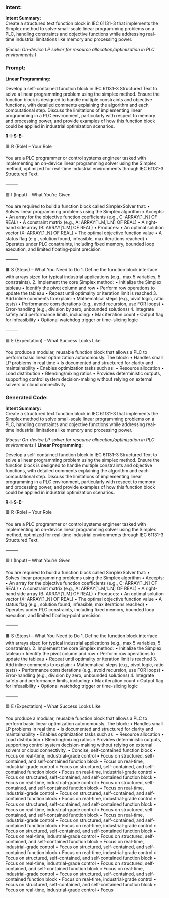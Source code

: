 ### Intent:
**Intent Summary:**  
Create a structured text function block in IEC 61131-3 that implements the Simplex method to solve small-scale linear programming problems on a PLC, handling constraints and objective functions while addressing real-time industrial limitations like memory and processing power.  

*(Focus: On-device LP solver for resource allocation/optimization in PLC environments.)*

### Prompt:
**Linear Programming:**

Develop a self-contained function block in IEC 61131-3 Structured Text to solve a linear programming problem using the simplex method. Ensure the function block is designed to handle multiple constraints and objective functions, with detailed comments explaining the algorithm and each computational step. Discuss the limitations of implementing linear programming in a PLC environment, particularly with respect to memory and processing power, and provide examples of how this function block could be applied in industrial optimization scenarios.

**R-I-S-E:**

🟥 R (Role) – Your Role

You are a PLC programmer or control systems engineer tasked with implementing an on-device linear programming solver using the Simplex method, optimized for real-time industrial environments through IEC 61131-3 Structured Text.

⸻

🟩 I (Input) – What You’re Given

You are required to build a function block called SimplexSolver that:
	•	Solves linear programming problems using the Simplex algorithm
	•	Accepts:
	•	An array for the objective function coefficients (e.g., C: ARRAY[1..N] OF REAL)
	•	A constraint matrix (e.g., A: ARRAY[1..M,1..N] OF REAL)
	•	A right-hand side array (B: ARRAY[1..M] OF REAL)
	•	Produces:
	•	An optimal solution vector (X: ARRAY[1..N] OF REAL)
	•	The optimal objective function value
	•	A status flag (e.g., solution found, infeasible, max iterations reached)
	•	Operates under PLC constraints, including fixed memory, bounded loop execution, and limited floating-point precision

⸻

🟧 S (Steps) – What You Need to Do
	1.	Define the function block interface with arrays sized for typical industrial applications (e.g., max 5 variables, 5 constraints).
	2.	Implement the core Simplex method:
	•	Initialize the Simplex tableau
	•	Identify the pivot column and row
	•	Perform row operations to update the tableau
	•	Repeat until optimality or iteration limit is reached
	3.	Add inline comments to explain:
	•	Mathematical steps (e.g., pivot logic, ratio tests)
	•	Performance considerations (e.g., avoid recursion, use FOR loops)
	•	Error-handling (e.g., division by zero, unbounded solutions)
	4.	Integrate safety and performance limits, including:
	•	Max iteration count
	•	Output flag for infeasibility
	•	Optional watchdog trigger or time-slicing logic

⸻

🟦 E (Expectation) – What Success Looks Like

You produce a modular, reusable function block that allows a PLC to perform basic linear optimization autonomously. The block:
	•	Handles small LP problems in real time
	•	Is documented and structured for clarity and maintainability
	•	Enables optimization tasks such as:
	•	Resource allocation
	•	Load distribution
	•	Blending/mixing ratios
	•	Provides deterministic outputs, supporting control system decision-making without relying on external solvers or cloud connectivity

### Generated Code:
**Intent Summary:**  
Create a structured text function block in IEC 61131-3 that implements the Simplex method to solve small-scale linear programming problems on a PLC, handling constraints and objective functions while addressing real-time industrial limitations like memory and processing power.  

*(Focus: On-device LP solver for resource allocation/optimization in PLC environments.)*
**Linear Programming:**

Develop a self-contained function block in IEC 61131-3 Structured Text to solve a linear programming problem using the simplex method. Ensure the function block is designed to handle multiple constraints and objective functions, with detailed comments explaining the algorithm and each computational step. Discuss the limitations of implementing linear programming in a PLC environment, particularly with respect to memory and processing power, and provide examples of how this function block could be applied in industrial optimization scenarios.

**R-I-S-E:**

🟥 R (Role) – Your Role

You are a PLC programmer or control systems engineer tasked with implementing an on-device linear programming solver using the Simplex method, optimized for real-time industrial environments through IEC 61131-3 Structured Text.

⸻

🟩 I (Input) – What You’re Given

You are required to build a function block called SimplexSolver that:
	•	Solves linear programming problems using the Simplex algorithm
	•	Accepts:
	•	An array for the objective function coefficients (e.g., C: ARRAY[1..N] OF REAL)
	•	A constraint matrix (e.g., A: ARRAY[1..M,1..N] OF REAL)
	•	A right-hand side array (B: ARRAY[1..M] OF REAL)
	•	Produces:
	•	An optimal solution vector (X: ARRAY[1..N] OF REAL)
	•	The optimal objective function value
	•	A status flag (e.g., solution found, infeasible, max iterations reached)
	•	Operates under PLC constraints, including fixed memory, bounded loop execution, and limited floating-point precision

⸻

🟧 S (Steps) – What You Need to Do
	1.	Define the function block interface with arrays sized for typical industrial applications (e.g., max 5 variables, 5 constraints).
	2.	Implement the core Simplex method:
	•	Initialize the Simplex tableau
	•	Identify the pivot column and row
	•	Perform row operations to update the tableau
	•	Repeat until optimality or iteration limit is reached
	3.	Add inline comments to explain:
	•	Mathematical steps (e.g., pivot logic, ratio tests)
	•	Performance considerations (e.g., avoid recursion, use FOR loops)
	•	Error-handling (e.g., division by zero, unbounded solutions)
	4.	Integrate safety and performance limits, including:
	•	Max iteration count
	•	Output flag for infeasibility
	•	Optional watchdog trigger or time-slicing logic

⸻

🟦 E (Expectation) – What Success Looks Like

You produce a modular, reusable function block that allows a PLC to perform basic linear optimization autonomously. The block:
	•	Handles small LP problems in real time
	•	Is documented and structured for clarity and maintainability
	•	Enables optimization tasks such as:
	•	Resource allocation
	•	Load distribution
	•	Blending/mixing ratios
	•	Provides deterministic outputs, supporting control system decision-making without relying on external solvers or cloud connectivity.
	•	Concise, self-contained function block
	•	Focus on real-time, industrial-grade control
	•	Focus on structured, self-contained, and self-contained function block
	•	Focus on real-time, industrial-grade control
	•	Focus on structured, self-contained, and self-contained function block
	•	Focus on real-time, industrial-grade control
	•	Focus on structured, self-contained, and self-contained function block
	•	Focus on real-time, industrial-grade control
	•	Focus on structured, self-contained, and self-contained function block
	•	Focus on real-time, industrial-grade control
	•	Focus on structured, self-contained, and self-contained function block
	•	Focus on real-time, industrial-grade control
	•	Focus on structured, self-contained, and self-contained function block
	•	Focus on real-time, industrial-grade control
	•	Focus on structured, self-contained, and self-contained function block
	•	Focus on real-time, industrial-grade control
	•	Focus on structured, self-contained, and self-contained function block
	•	Focus on real-time, industrial-grade control
	•	Focus on structured, self-contained, and self-contained function block
	•	Focus on real-time, industrial-grade control
	•	Focus on structured, self-contained, and self-contained function block
	•	Focus on real-time, industrial-grade control
	•	Focus on structured, self-contained, and self-contained function block
	•	Focus on real-time, industrial-grade control
	•	Focus on structured, self-contained, and self-contained function block
	•	Focus on real-time, industrial-grade control
	•	Focus on structured, self-contained, and self-contained function block
	•	Focus on real-time, industrial-grade control
	•	Focus on structured, self-contained, and self-contained function block
	•	Focus on real-time, industrial-grade control
	•	Focus on structured, self-contained, and self-contained function block
	•	Focus on real-time, industrial-grade control
	•	Focus
